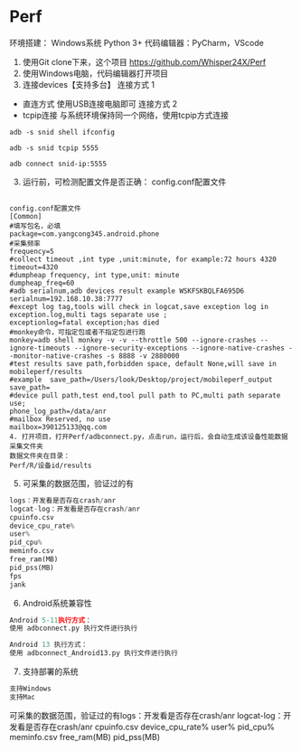 # Perf

环境搭建：
Windows系统
Python 3+
代码编辑器：PyCharm，VScode


1. 使用Git clone下来，这个项目 https://github.com/Whisper24X/Perf
2. 使用Windows电脑，代码编辑器打开项目
3. 连接devices【支持多台】
连接方式 1

- 直连方式
使用USB连接电脑即可
连接方式 2
- tcpip连接
与系统环境保持同一个网络，使用tcpip方式连接
```
adb -s snid shell ifconfig
  
adb -s snid tcpip 5555
  
adb connect snid-ip:5555
```

3. 运行前，可检测配置文件是否正确：
config.conf配置文件
``` shell

config.conf配置文件
[Common]
#填写包名，必填
package=com.yangcong345.android.phone
#采集频率
frequency=5
#collect timeout ,int type ,unit:minute, for example:72 hours 4320
timeout=4320
#dumpheap frequency, int type,unit: minute
dumpheap_freq=60
#adb serialnum,adb devices result example WSKFSKBQLFA695D6
serialnum=192.168.10.38:7777
#except log tag,tools will check in logcat,save exception log in exception.log,multi tags separate use ;
exceptionlog=fatal exception;has died
#monkey命令，可指定包或者不指定包进行跑
monkey=adb shell monkey -v -v --throttle 500 --ignore-crashes --ignore-timeouts --ignore-security-exceptions --ignore-native-crashes --monitor-native-crashes -s 8888 -v 2880000
#test results save path,forbidden space, default None,will save in mobileperf/results
#example  save_path=/Users/look/Desktop/project/mobileperf_output
save_path=
#device pull path,test end,tool pull path to PC,multi path separate use;
phone_log_path=/data/anr
#mailbox Reserved, no use
mailbox=390125133@qq.com
4. 打开项目，打开Perf/adbconnect.py，点击run，运行后，会自动生成该设备性能数据采集文件夹
数据文件夹在目录：
Perf/R/设备id/results

```

5. 可采集的数据范围，验证过的有
``` python
logs：开发看是否存在crash/anr
logcat-log：开发看是否存在crash/anr
cpuinfo.csv
device_cpu_rate%
user%
pid_cpu%
meminfo.csv
free_ram(MB)
pid_pss(MB)
fps
jank
```

6. Android系统兼容性
``` python
Android 5-11执行方式：
使用 adbconnect.py 执行文件进行执行

Android 13 执行方式：
使用 adbconnect_Android13.py 执行文件进行执行

```
7. 支持部署的系统
``` python
支持Windows
支持Mac
```

可采集的数据范围，验证过的有logs：开发看是否存在crash/anr
logcat-log：开发看是否存在crash/anr
cpuinfo.csv
 device_cpu_rate%
 user%
 pid_cpu%
meminfo.csv
 free_ram(MB)
 pid_pss(MB)






